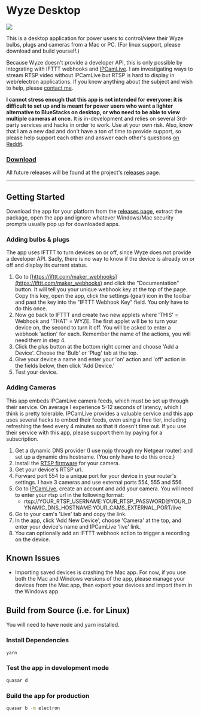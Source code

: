 # Wyze Desktop

![](src/assets/screenshot.png)

This is a desktop application for power users to control/view their Wyze bulbs, plugs and cameras from a Mac or PC. (For linux support, please download and build yourself.)

Because Wyze doesn't provide a developer API, this is only possible by integrating with IFTTT webhooks and [IPCamLive](https://www.ipcamlive.com). I am investigating ways to stream RTSP video without IPCamLive but RTSP is hard to display in web/electron applications. If you know anything about the subject and wish to help, please [contact me](https://patrickonparker.com).

**I cannot stress enough that this app is not intended for everyone: it is difficult to set up and is meant for power users who want a lighter alternative to BlueStacks on desktop, or who need to be able to view multiple cameras at once.** It is in-development and relies on several 3rd-party services and hacks in order to work. Use at your own risk. Also, know that I am a new dad and don't have a ton of time to provide support, so please help support each other and answer each other's questions [on Reddit](https://www.reddit.com/r/wyzecam/comments/gyhh90/unofficial_winmac_app_release/).

### [Download](https://github.com/patrickonparker/wyzedashboard/releases/tag/0.0.1)

All future releases will be found at the project's [releases](https://github.com/patrickonparker/wyzedashboard/releases) page.

---

## Getting Started

Download the app for your platform from the [releases page](https://github.com/patrickonparker/wyzedashboard/releases), extract the package, open the app and ignore whatever Windows/Mac security prompts usually pop up for downloaded apps.

### Adding bulbs & plugs

The app uses IFTTT to turn devices on or off, since Wyze does not provide a developer API. Sadly, there is no way to know if the device is already on or off and display its current status.

1. Go to [https://ifttt.com/maker_webhooks](https://ifttt.com/maker_webhooks) and click the "Documentation" button. It will tell you your unique webhook key at the top of the page. Copy this key, open the app, click the settings (gear) icon in the toolbar and past the key into the "IFTTT Webhook Key" field. You only have to do this once.
2. Now go back to IFTTT and create two new applets where 'THIS' = Webhook and 'THAT' = WYZE. The first applet will be to turn your device on, the second to turn it off. You will be asked to enter a webhook 'action' for each. Remember the name of the actions, you will need them in step 4.
3. Click the plus button at the bottom right corner and choose 'Add a Device'. Choose the 'Bulb' or 'Plug' tab at the top.
4. Give your device a name and enter your 'on' action and 'off' action in the fields below, then click 'Add Device.'
5. Test your device.

### Adding Cameras

This app embeds IPCamLive camera feeds, which must be set up through their service. On average I experience 5-12 seconds of latency, which I think is pretty tolerable. IPCamLive provides a valuable service and this app uses several hacks to embed their feeds, even using a free tier, including refreshing the feed every 4 minutes so that it doesn't time out. If you use their service with this app, please support them by paying for a subscription.

1. Get a dynamic DNS provider (I use [noip](https://www.noip.com) through my Netgear router) and set up a dynamic dns hostname. (You only have to do this once.)
2. Install the [RTSP firmware](https://support.wyzecam.com/hc/en-us/articles/360026245231-Wyze-Cam-RTSP) for your camera.
3. Get your device's RTSP url.
4. Forward port 554 to a unique port for your device in your router's settings. I have 3 cameras and use external ports 554, 555 and 556.
5. Go to [IPCamLive](https://www.ipcamlive.com), create an account and add your camera. You will need to enter your rtsp url in the following format:
   - rtsp://YOUR_RTSP_USERNAME:YOUR_RTSP_PASSWORD@YOUR_DYNAMIC_DNS_HOSTNAME:YOUR_CAMS_EXTERNAL_PORT/live
6. Go to your cam's 'Live' tab and copy the link.
7. In the app, click 'Add New Device', choose 'Camera' at the top, and enter your device's name and IPCamLive 'live' link.
8. You can optionally add an IFTTT webhook action to trigger a recording on the device.

## Known Issues

- Importing saved devices is crashing the Mac app. For now, if you use both the Mac and Windows versions of the app, please manage your devices from the Mac app, then export your devices and import them in the Windows app.

## Build from Source (i.e. for Linux)

You will need to have node and yarn installed.

### Install Dependencies

```bash
yarn
```

### Test the app in development mode

```bash
quasar d
```

### Build the app for production

```bash
quasar b -m electron
```
